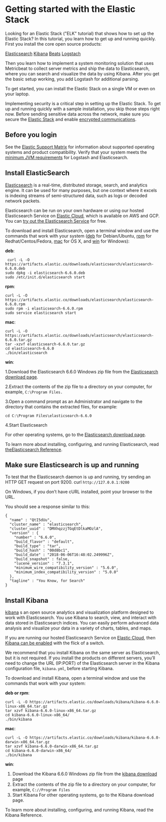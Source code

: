 # Getting started with the Elastic Stack

 Looking for an Elastic Stack ("ELK" tutorial) that shows how to set up the Elastic Stack? In this tutorial, you learn how to get up and running quickly. First you install the core open source products:
 
[Elasticsearch](https://www.elastic.co/docs#install-elasticsearch)
[Kibana](https://www.elastic.co/docs#install-kibana)
[Beats](https://www.elastic.co/docs#install-beats)
[Logstach](https://www.elastic.co/docs#install-logstash)


Then you learn how to implement a system monitoring solution that uses Metricbeat to collect server metrics and ship the data to Elasticsearch, where you can search and visualize the data by using Kibana. After you get the basic setup working, you add Logstash for additional parsing.

To get started, you can install the Elastic Stack on a single VM or even on your laptop.

Implementing security is a critical step in setting up the Elastic Stack. To get up and running quickly with a sample installation, you skip those steps right now. Before sending sensitive data across the network, make sure you secure the [Elastic Stack](https://www.elastic.co/guide/en/elasticsearch/reference/6.6/elasticsearch-security.html) and enable [encrypted communications](https://www.elastic.co/guide/en/elasticsearch/reference/6.6/encrypting-communications.html).

## Before you login

   See the [Elastic Support Matrix](https://www.elastic.co/pt/support/matrix) for information about supported operating systems and product compatibility.
   Verify that your system meets the [minimum JVM requirements](https://www.elastic.co/guide/en/elasticsearch/reference/6.6/encrypting-communications.html) for Logstash and Elasticsearch.

## Install ElasticSearch

[Elasticsearch](https://www.elastic.co/pt/elasticsearch) is a real-time, distributed storage, search, and analytics engine. It can be used for many purposes, but one context where it excels is indexing streams of semi-structured data, such as logs or decoded network packets.

Elasticsearch can be run on your own hardware or using our hosted Elasticsearch Service on [Elastic Cloud](https://www.elastic.co/pt/cloud), which is available on AWS and GCP. You can [try out the Elasticsearch Service](https://www.elastic.co/pt/cloud/elasticsearch-service/signup) for free.

To download and install Elasticsearch, open a terminal window and use the commands that work with your system ([deb](https://www.elastic.co/docs#deb) for Debian/Ubuntu, [rpm](https://www.elastic.co/docs#rpm) for Redhat/Centos/Fedora, [mac](https://www.elastic.co/docs#mac) for OS X, and [win](https://www.elastic.co/docs#win) for Windows):

**deb**:
```
 curl -L -O https://artifacts.elastic.co/downloads/elasticsearch/elasticsearch-6.6.0.deb
sudo dpkg -i elasticsearch-6.6.0.deb
sudo /etc/init.d/elasticsearch start
```

**rpm**:
```
curl -L -O https://artifacts.elastic.co/downloads/elasticsearch/elasticsearch-6.6.0.rpm
sudo rpm -i elasticsearch-6.6.0.rpm
sudo service elasticsearch start
```
**mac**:
 ```
curl -L -O https://artifacts.elastic.co/downloads/elasticsearch/elasticsearch-6.6.0.tar.gz
tar -xzvf elasticsearch-6.6.0.tar.gz
cd elasticsearch-6.6.0
./bin/elasticsearch

```

**win**:

 1.Download the Elasticsearch 6.6.0 Windows zip file from the [Elasticsearch download page](https://www.elastic.co/pt/downloads/elasticsearch).
 
 2.Extract the contents of the zip file to a directory on your computer, for example, ```C:\Program Files.```
 
 3.Open a command prompt as an Administrator and navigate to the directory that contains the extracted files, for example:
 ```
 cd C:\Program Files\elasticsearch-6.6.0
```
4.Start Elasticsearch

For other operating systems, go to the [Elasticsearch download page](https://www.elastic.co/pt/downloads/elasticsearch).

To learn more about installing, configuring, and running Elasticsearch, read [theElasticsearch Reference](https://www.elastic.co/guide/en/elasticsearch/reference/current/index.html).

## Make sure Elasticsearch is up and running

To test that the Elasticsearch daemon is up and running, try sending an HTTP GET request on port 9200.
 curl ```http://127.0.0.1:9200 ```
 
On Windows, if you don’t have cURL installed, point your browser to the URL.

You should see a response similar to this:
```
{
  "name" : "QtI5dUu",
  "cluster_name" : "elasticsearch",
  "cluster_uuid" : "DMXhqzzjTGqEtDlkaMOzlA",
  "version" : {
    "number" : "6.6.0",
    "build_flavor" : "default",
    "build_type" : "tar",
    "build_hash" : "00d8bc1",
    "build_date" : "2018-06-06T16:48:02.249996Z",
    "build_snapshot" : false,
    "lucene_version" : "7.3.1",
    "minimum_wire_compatibility_version" : "5.6.0",
    "minimum_index_compatibility_version" : "5.0.0"
  },
  "tagline" : "You Know, for Search"
}
```

## Install Kibana

[kibana](https://www.elastic.co/pt/kibana) s an open source analytics and visualization platform designed to work with Elasticsearch. You use Kibana to search, view, and interact with data stored in Elasticsearch indices. You can easily perform advanced data analysis and visualize your data in a variety of charts, tables, and maps.

If you are running our hosted Elasticsearch Service on [Elastic Cloud](https://www.elastic.co/pt/cloud), then [Kibana can be enabled](https://www.elastic.co/guide/en/cloud/current/ec-enable-kibana.html) with the flick of a switch.

We recommend that you install Kibana on the same server as Elasticsearch, but it is not required. If you install the products on different servers, you’ll need to change the URL (IP:PORT) of the Elasticsearch server in the Kibana configuration file, ```kibana.yml```, before starting Kibana.

To download and install Kibana, open a terminal window and use the commands that work with your system:
 
**deb or rpm**:
```
curl -L -O https://artifacts.elastic.co/downloads/kibana/kibana-6.6.0-linux-x86_64.tar.gz
tar xzvf kibana-6.6.0-linux-x86_64.tar.gz
cd kibana-6.6.0-linux-x86_64/
./bin/kibana
```
**mac**:
```
curl -L -O https://artifacts.elastic.co/downloads/kibana/kibana-6.6.0-darwin-x86_64.tar.gz
tar xzvf kibana-6.6.0-darwin-x86_64.tar.gz
cd kibana-6.6.0-darwin-x86_64/
./bin/kibana
```
**win**:

 1. Download the Kibana 6.6.0 Windows zip file from the [kibana download]() page
 2. Extract the contents of the zip file to a directory on your computer, for example, ```C://Program Files```
 4. Start Kibana
 For other operating systems, go to the Kibana download page.

To learn more about installing, configuring, and running Kibana, read the Kibana Reference.
 
 
 
